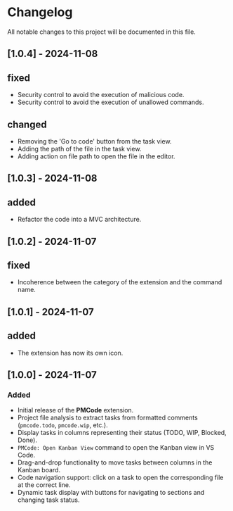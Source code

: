 # Changelog

All notable changes to this project will be documented in this file.


## [1.0.4] - 2024-11-08
## fixed
- Security control to avoid the execution of malicious code.
- Security control to avoid the execution of unallowed commands.

## changed
- Removing the 'Go to code' button from the task view.
- Adding the path of the file in the task view.
- Adding action on file path to open the file in the editor.

## [1.0.3] - 2024-11-08
## added
- Refactor the code into a MVC architecture.

## [1.0.2] - 2024-11-07
## fixed
- Incoherence between the category of the extension and the command name.

## [1.0.1] - 2024-11-07
## added
- The extension has now its own icon.

## [1.0.0] - 2024-11-07
### Added
- Initial release of the **PMCode** extension.
- Project file analysis to extract tasks from formatted comments (`pmcode.todo`, `pmcode.wip`, etc.).
- Display tasks in columns representing their status (TODO, WIP, Blocked, Done).
- `PMCode: Open Kanban View` command to open the Kanban view in VS Code.
- Drag-and-drop functionality to move tasks between columns in the Kanban board.
- Code navigation support: click on a task to open the corresponding file at the correct line.
- Dynamic task display with buttons for navigating to sections and changing task status.

